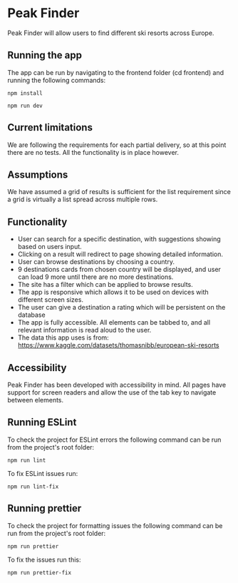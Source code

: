 # Peak Finder

Peak Finder will allow users to find different ski resorts across Europe.

## Running the app

The app can be run by navigating to the frontend folder (cd frontend) and running the following commands:

```
npm install
```

```
npm run dev
```

## Current limitations

We are following the requirements for each partial delivery, so at this point there are no tests. All the functionality is in place however.

## Assumptions

We have assumed a grid of results is sufficient for the list requirement since a grid is virtually a list spread across multiple rows.

## Functionality

- User can search for a specific destination, with suggestions showing based on users input.
- Clicking on a result will redirect to page showing detailed information.
- User can browse destinations by choosing a country.
- 9 destinations cards from chosen country will be displayed, and user can load 9 more until there are no more destinations.
- The site has a filter which can be applied to browse results.
- The app is responsive which allows it to be used on devices with different screen sizes.
- The user can give a destination a rating which will be persistent on the database
- The app is fully accessible. All elements can be tabbed to, and all relevant information is read aloud to the user.
- The data this app uses is from: https://www.kaggle.com/datasets/thomasnibb/european-ski-resorts

## Accessibility

Peak Finder has been developed with accessibility in mind. All pages have support for screen readers and allow the use of the tab key to navigate between elements.

## Running ESLint

To check the project for ESLint errors the following command can be run from the project's root folder:

```
npm run lint
```

To fix ESLint issues run:

```
npm run lint-fix
```

## Running prettier

To check the project for formatting issues the following command can be run from the project's root folder:

```
npm run prettier
```

To fix the issues run this:

```
npm run prettier-fix
```
